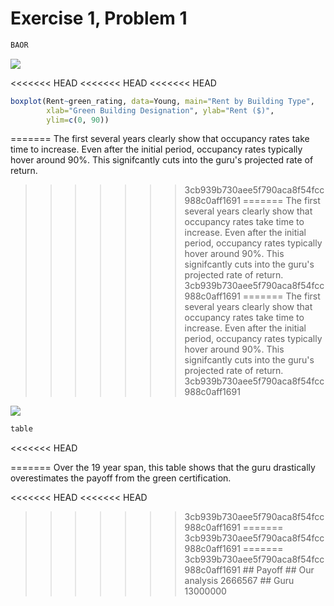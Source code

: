 Exercise 1, Problem 1
================

``` r
BAOR
```

![](Exercise_1,_Problem_1_files/figure-markdown_github/unnamed-chunk-2-1.png)

<<<<<<< HEAD
<<<<<<< HEAD
<<<<<<< HEAD
``` r
boxplot(Rent~green_rating, data=Young, main="Rent by Building Type", 
        xlab="Green Building Designation", ylab="Rent ($)",
        ylim=c(0, 90))
```
=======
The first several years clearly show that occupancy rates take time to increase. Even after the initial period, occupancy rates typically hover around 90%. This signifcantly cuts into the guru's projected rate of return.
>>>>>>> 3cb939b730aee5f790aca8f54fcc988c0aff1691
=======
The first several years clearly show that occupancy rates take time to increase. Even after the initial period, occupancy rates typically hover around 90%. This signifcantly cuts into the guru's projected rate of return.
>>>>>>> 3cb939b730aee5f790aca8f54fcc988c0aff1691
=======
The first several years clearly show that occupancy rates take time to increase. Even after the initial period, occupancy rates typically hover around 90%. This signifcantly cuts into the guru's projected rate of return.
>>>>>>> 3cb939b730aee5f790aca8f54fcc988c0aff1691

![](Exercise_1,_Problem_1_files/figure-markdown_github/unnamed-chunk-3-1.png)

``` r
table
```
<<<<<<< HEAD

=======
Over the 19 year span, this table shows that the guru drastically overestimates the payoff from the green certification.
    
<<<<<<< HEAD
<<<<<<< HEAD
>>>>>>> 3cb939b730aee5f790aca8f54fcc988c0aff1691
=======
>>>>>>> 3cb939b730aee5f790aca8f54fcc988c0aff1691
=======
>>>>>>> 3cb939b730aee5f790aca8f54fcc988c0aff1691
    ##                Payoff
    ## Our analysis  2666567
    ## Guru         13000000
